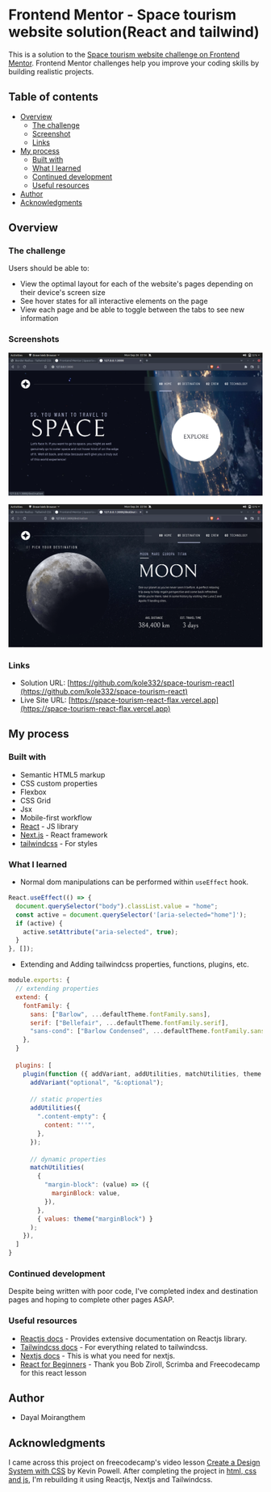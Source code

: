 # Frontend Mentor - Space tourism website solution(React and tailwind)

This is a solution to the [Space tourism website challenge on Frontend Mentor](https://www.frontendmentor.io/challenges/space-tourism-multipage-website-gRWj1URZ3). Frontend Mentor challenges help you improve your coding skills by building realistic projects.

## Table of contents

- [Overview](#overview)
  - [The challenge](#the-challenge)
  - [Screenshot](#screenshot)
  - [Links](#links)
- [My process](#my-process)
  - [Built with](#built-with)
  - [What I learned](#what-i-learned)
  - [Continued development](#continued-development)
  - [Useful resources](#useful-resources)
- [Author](#author)
- [Acknowledgments](#acknowledgments)

## Overview

### The challenge

Users should be able to:

- View the optimal layout for each of the website's pages depending on their device's screen size
- See hover states for all interactive elements on the page
- View each page and be able to toggle between the tabs to see new information

### Screenshots

![Homepage](screenshots/index-preview.png)

![Destinations](screenshots/destination-preview.png)

### Links

- Solution URL: [https://github.com/kole332/space-tourism-react](https://github.com/kole332/space-tourism-react)
- Live Site URL: [https://space-tourism-react-flax.vercel.app](https://space-tourism-react-flax.vercel.app)

## My process

### Built with

- Semantic HTML5 markup
- CSS custom properties
- Flexbox
- CSS Grid
- Jsx
- Mobile-first workflow
- [React](https://reactjs.org/) - JS library
- [Next.js](https://nextjs.org/) - React framework
- [tailwindcss](https://tailwindcss.com/) - For styles

### What I learned

- Normal dom manipulations can be performed within `useEffect` hook.

```js
React.useEffect(() => {
  document.querySelector("body").classList.value = "home";
  const active = document.querySelector('[aria-selected="home"]');
  if (active) {
    active.setAttribute("aria-selected", true);
  }
}, []);
```

- Extending and Adding tailwindcss properties, functions, plugins, etc.

```js
module.exports: {
  // extending properties
  extend: {
    fontFamily: {
      sans: ["Barlow", ...defaultTheme.fontFamily.sans],
      serif: ["Bellefair", ...defaultTheme.fontFamily.serif],
      "sans-cond": ["Barlow Condensed", ...defaultTheme.fontFamily.sans],
    },
  }

  plugins: [
    plugin(function ({ addVariant, addUtilities, matchUtilities, theme }) {
      addVariant("optional", "&:optional");

      // static properties
      addUtilities({
        ".content-empty": {
          content: "''",
        },
      });

      // dynamic properties
      matchUtilities(
        {
          "margin-block": (value) => ({
            marginBlock: value,
          }),
        },
        { values: theme("marginBlock") }
      );
    }),
  ]
}

```

### Continued development

Despite being written with poor code, I've completed index and destination pages and hoping to complete other pages ASAP.

### Useful resources

- [Reactjs docs](https://reactjs.org/) - Provides extensive documentation on Reactjs library.
- [Tailwindcss docs](https://tailwindcss.com) - For everything related to tailwindcss.
- [Nextjs docs](https://nextjs.org/) - This is what you need for nextjs.
- [React for Beginners](https://www.youtube.com/watch?v=bMknfKXIFA8) - Thank you Bob Ziroll, Scrimba and Freecodecamp for this react lesson

## Author

- Dayal Moirangthem

## Acknowledgments

I came across this project on freecodecamp's video lesson [Create a Design System with CSS](https://youtu.be/lRaL-8qZ0mM) by Kevin Powell. After completing the project in [html, css and js](), I'm rebuilding it using Reactjs, Nextjs and Tailwindcss.
